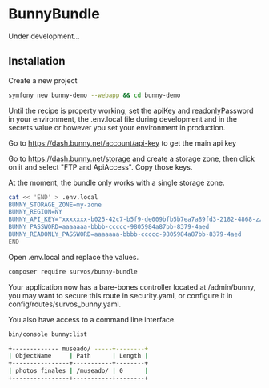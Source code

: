 # BunnyBundle

Under development...

## Installation

Create a new project

```bash
symfony new bunny-demo --webapp && cd bunny-demo
```

Until the recipe is property working, set the apiKey and readonlyPassword in your environment, the .env.local file during development and in the secrets value or however you set your environment in production.

Go to https://dash.bunny.net/account/api-key to get the main api key

Go to https://dash.bunny.net/storage and create a storage zone, then click on it and select "FTP and ApiAccess".  Copy those keys.

At the moment, the bundle only works with a single storage zone.  

```bash
cat << 'END' > .env.local
BUNNY_STORAGE_ZONE=my-zone
BUNNY_REGION=NY
BUNNY_API_KEY="xxxxxxx-b025-42c7-b5f9-de009bfb5b7ea7a89fd3-2182-4868-zzzz-zzzzzzzz"
BUNNY_PASSWORD=aaaaaaa-bbbb-ccccc-9805984a87bb-8379-4aed
BUNNY_READONLY_PASSWORD=aaaaaaa-bbbb-ccccc-9805984a87bb-8379-4aed
END
```

Open .env.local and replace the values.

```bash
composer require survos/bunny-bundle
```

Your application now has a bare-bones controller located at /admin/bunny, you may want to secure this route in security.yaml, or configure it in config/routes/survos_bunny.yaml.

You also have access to a command line interface.

```bash
bin/console bunny:list
```

```bash
+------------- museado/ -----+--------+
| ObjectName     | Path      | Length |
+----------------+-----------+--------+
| photos finales | /museado/ | 0      |
+----------------+-----------+--------+


```

